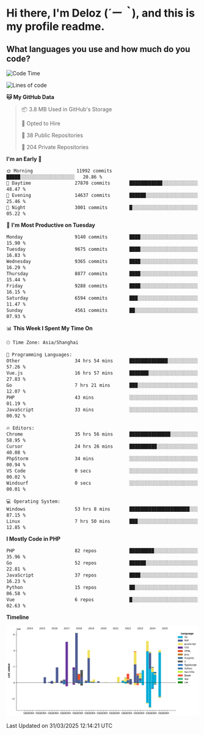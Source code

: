 # **Hi there, I'm Deloz (*´ー｀*), and this is my profile readme.**

## **What languages you use and how much do you code?**

<!--START_SECTION:waka-->
![Code Time](http://img.shields.io/badge/Code%20Time-6%2C035%20hrs%2020%20mins-blue)

![Lines of code](https://img.shields.io/badge/From%20Hello%20World%20I%27ve%20Written-51.6%20million%20lines%20of%20code-blue)

**🐱 My GitHub Data** 

> 📦 3.8 MB Used in GitHub's Storage 
 > 
> 💼 Opted to Hire
 > 
> 📜 38 Public Repositories 
 > 
> 🔑 204 Private Repositories 
 > 
**I'm an Early 🐤** 

```text
🌞 Morning                11992 commits       █████░░░░░░░░░░░░░░░░░░░░   20.86 % 
🌆 Daytime                27870 commits       ████████████░░░░░░░░░░░░░   48.47 % 
🌃 Evening                14637 commits       ██████░░░░░░░░░░░░░░░░░░░   25.46 % 
🌙 Night                  3001 commits        █░░░░░░░░░░░░░░░░░░░░░░░░   05.22 % 
```
📅 **I'm Most Productive on Tuesday** 

```text
Monday                   9140 commits        ████░░░░░░░░░░░░░░░░░░░░░   15.90 % 
Tuesday                  9675 commits        ████░░░░░░░░░░░░░░░░░░░░░   16.83 % 
Wednesday                9365 commits        ████░░░░░░░░░░░░░░░░░░░░░   16.29 % 
Thursday                 8877 commits        ████░░░░░░░░░░░░░░░░░░░░░   15.44 % 
Friday                   9288 commits        ████░░░░░░░░░░░░░░░░░░░░░   16.15 % 
Saturday                 6594 commits        ███░░░░░░░░░░░░░░░░░░░░░░   11.47 % 
Sunday                   4561 commits        ██░░░░░░░░░░░░░░░░░░░░░░░   07.93 % 
```


📊 **This Week I Spent My Time On** 

```text
🕑︎ Time Zone: Asia/Shanghai

💬 Programming Languages: 
Other                    34 hrs 54 mins      ██████████████░░░░░░░░░░░   57.26 % 
Vue.js                   16 hrs 57 mins      ███████░░░░░░░░░░░░░░░░░░   27.83 % 
Go                       7 hrs 21 mins       ███░░░░░░░░░░░░░░░░░░░░░░   12.07 % 
PHP                      43 mins             ░░░░░░░░░░░░░░░░░░░░░░░░░   01.19 % 
JavaScript               33 mins             ░░░░░░░░░░░░░░░░░░░░░░░░░   00.92 % 

🔥 Editors: 
Chrome                   35 hrs 56 mins      ███████████████░░░░░░░░░░   58.95 % 
Cursor                   24 hrs 26 mins      ██████████░░░░░░░░░░░░░░░   40.08 % 
PhpStorm                 34 mins             ░░░░░░░░░░░░░░░░░░░░░░░░░   00.94 % 
VS Code                  0 secs              ░░░░░░░░░░░░░░░░░░░░░░░░░   00.02 % 
Windsurf                 0 secs              ░░░░░░░░░░░░░░░░░░░░░░░░░   00.01 % 

💻 Operating System: 
Windows                  53 hrs 8 mins       ██████████████████████░░░   87.15 % 
Linux                    7 hrs 50 mins       ███░░░░░░░░░░░░░░░░░░░░░░   12.85 % 
```

**I Mostly Code in PHP** 

```text
PHP                      82 repos            █████████░░░░░░░░░░░░░░░░   35.96 % 
Go                       52 repos            ██████░░░░░░░░░░░░░░░░░░░   22.81 % 
JavaScript               37 repos            ████░░░░░░░░░░░░░░░░░░░░░   16.23 % 
Python                   15 repos            ██░░░░░░░░░░░░░░░░░░░░░░░   06.58 % 
Vue                      6 repos             █░░░░░░░░░░░░░░░░░░░░░░░░   02.63 % 
```



**Timeline**

![Lines of Code chart](https://raw.githubusercontent.com/deloz/deloz/main/assets/bar_graph.png)


 Last Updated on 31/03/2025 12:14:21 UTC
<!--END_SECTION:waka-->
